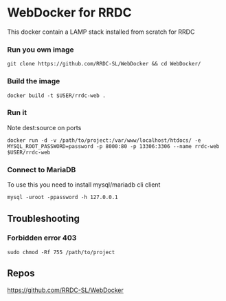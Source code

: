 # WebDocker for RRDC

This docker contain a LAMP stack installed from scratch for RRDC

### Run you own image

```  
git clone https://github.com/RRDC-SL/WebDocker && cd WebDocker/
```

### Build the image
```
docker build -t $USER/rrdc-web .
```

### Run it
Note dest:source on ports
```
docker run -d -v /path/to/project:/var/www/localhost/htdocs/ -e MYSQL_ROOT_PASSWORD=password -p 8000:80 -p 13306:3306 --name rrdc-web $USER/rrdc-web
```

### Connect to MariaDB
To use this you need to install mysql/mariadb cli client
```
mysql -uroot -ppassword -h 127.0.0.1
```

## Troubleshooting

### Forbidden error 403 
```
sudo chmod -Rf 755 /path/to/project
``` 

## Repos
https://github.com/RRDC-SL/WebDocker
